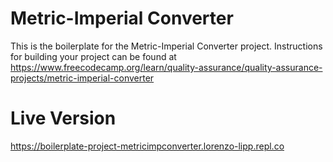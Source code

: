 # Metric-Imperial Converter

This is the boilerplate for the Metric-Imperial Converter project. Instructions for building your project can be found at https://www.freecodecamp.org/learn/quality-assurance/quality-assurance-projects/metric-imperial-converter

# Live Version 

https://boilerplate-project-metricimpconverter.lorenzo-lipp.repl.co
